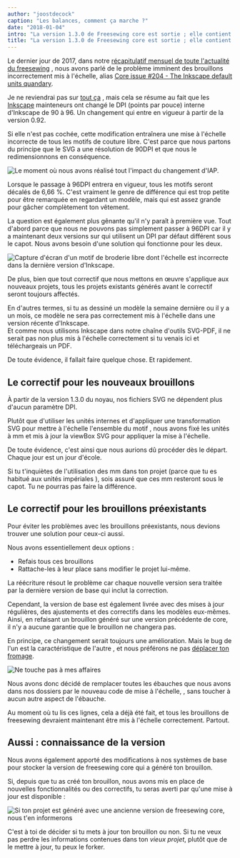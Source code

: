 ```yaml
---
author: "joostdecock"
caption: "Les balances, comment ça marche ?"
date: "2018-01-04"
intro: "La version 1.3.0 de Freesewing core est sortie ; elle contient des corrections tellement bonnes que nous les avons rétroportées sur tous tes brouillons."
title: "La version 1.3.0 de Freesewing core est sortie ; elle contient des corrections tellement bonnes que nous les avons rétroportées sur tous tes brouillons."
---
```


Le dernier jour de 2017, dans notre [récapitulatif mensuel de toute l'actualité du freesewing](/blog/roundup-2017-12/) , nous avons parlé de le problème imminent des brouillons incorrectement mis à l'échelle, alias [Core issue #204 - The Inkscape default units quandary](https://github.com/freesewing/core/issues/204).

Je ne reviendrai pas sur [tout ça](/blog/roundup-2017-12/) , mais cela se résume au fait que les [Inkscape](http://inkscape.org/) mainteneurs ont changé le DPI (points par pouce) interne d'Inkscape de 90 à 96. Un changement qui entre en vigueur à partir de la version 0.92.

Si elle n'est pas cochée, cette modification entraînera une mise à l'échelle incorrecte de tous les motifs de couture libre. C'est parce que nous partons du principe que le SVG a une résolution de 90DPI et que nous le redimensionnons en conséquence.

![Le moment où nous avons réalisé tout l'impact du changement d'IAP.](https://posts.freesewing.org/uploads/oh_shit_90b4969a5d.gif)

Lorsque le passage à 96DPI entrera en vigueur, tous les motifs seront décalés de 6,66 %. C'est vraiment le genre de différence qui est trop petite pour être remarquée en regardant un modèle, mais qui est assez grande pour gâcher complètement ton vêtement.

La question est également plus gênante qu'il n'y paraît à première vue. Tout d'abord parce que nous ne pouvons pas simplement passer à 96DPI car il y a maintenant deux versions sur qui utilisent un DPI par défaut différent sous le capot. Nous avons besoin d'une solution qui fonctionne pour les deux.

![Capture d'écran d'un motif de broderie libre dont l'échelle est incorrecte dans la dernière version d'Inkscape.](https://posts.freesewing.org/uploads/inkscape_b96e2bb510.png)

De plus, bien que tout correctif que nous mettons en œuvre s'applique aux nouveaux projets, tous les projets existants générés avant le correctif seront toujours affectés.

En d'autres termes, si tu as dessiné un modèle la semaine dernière ou il y a un mois, ce modèle ne sera pas correctement mis à l'échelle dans une version récente d'Inkscape.  
Et comme nous utilisons Inkscape dans notre chaîne d'outils SVG-PDF, il ne serait pas non plus mis à l'échelle correctement si tu venais ici et téléchargeais un PDF.

De toute évidence, il fallait faire quelque chose. Et rapidement.

## Le correctif pour les nouveaux brouillons

À partir de la version 1.3.0 du noyau, nos fichiers SVG ne dépendent plus d'aucun paramètre DPI.

Plutôt que d'utiliser les unités internes et d'appliquer une transformation SVG pour mettre à l'échelle l'ensemble du motif , nous avons fixé les unités à mm et mis à jour la viewBox SVG pour appliquer la mise à l'échelle.

De toute évidence, c'est ainsi que nous aurions dû procéder dès le départ. Chaque jour est un jour d'école.

Si tu t'inquiètes de l'utilisation des mm dans ton projet (parce que tu es habitué aux unités impériales ), sois assuré que ces mm resteront sous le capot. Tu ne pourras pas faire la différence.

## Le correctif pour les brouillons préexistants

Pour éviter les problèmes avec les brouillons préexistants, nous devions trouver une solution pour ceux-ci aussi.

Nous avons essentiellement deux options :

 - Refais tous ces brouillons
 - Rattache-les à leur place sans modifier le projet lui-même.

La réécriture résout le problème car chaque nouvelle version sera traitée par la dernière version de base qui inclut la correction.

Cependant, la version de base est également livrée avec des mises à jour régulières, des ajustements et des correctifs dans les modèles eux-mêmes. Ainsi, en refaisant un brouillon généré sur une version précédente de core, il n'y a aucune garantie que le brouillon ne changera pas.

En principe, ce changement serait toujours une amélioration. Mais le bug de l'un est la caractéristique de l'autre , et nous préférons ne pas [déplacer ton fromage](https://en.wikipedia.org/wiki/Who_Moved_My_Cheese%3F).

![Ne touche pas à mes affaires](https://posts.freesewing.org/uploads/who_moved_my_cheese_0cd51a25d6.jpg)

Nous avons donc décidé de remplacer toutes les ébauches que nous avons dans nos dossiers par le nouveau code de mise à l'échelle, , sans toucher à aucun autre aspect de l'ébauche.

Au moment où tu lis ces lignes, cela a déjà été fait, et tous les brouillons de freesewing devraient maintenant être mis à l'échelle correctement. Partout.

## Aussi : connaissance de la version

Nous avons également apporté des modifications à nos systèmes de base pour stocker la version de freesewing core qui a généré ton brouillon.

Si, depuis que tu as créé ton brouillon, nous avons mis en place de nouvelles fonctionnalités ou des correctifs, tu seras averti par qu'une mise à jour est disponible :

![Si ton projet est généré avec une ancienne version de freesewing core, nous t'en informerons](https://posts.freesewing.org/uploads/upgrade_dee342e3fb.png)

C'est à toi de décider si tu mets à jour ton brouillon ou non. Si tu ne veux pas perdre les informations contenues dans ton *vieux projet*, plutôt que de le mettre à jour, tu peux le forker.








